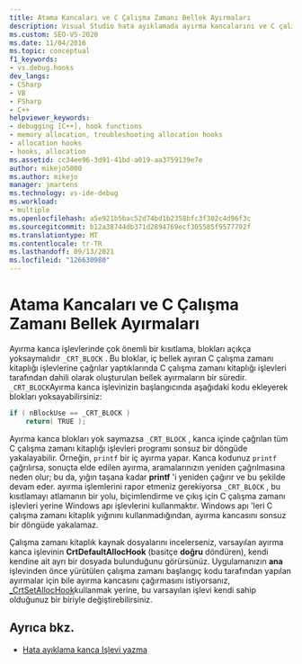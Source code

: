 ```yaml
---
title: Atama Kancaları ve C Çalışma Zamanı Bellek Ayırmaları
description: Visual Studio hata ayıklamada ayırma kancalarını ve C çalışma zamanı bellek ayırmalarını anlayın. Ayırma kanca işlevleri _CRT_BLOCK blokları açıkça yoksaymalıdır.
ms.custom: SEO-VS-2020
ms.date: 11/04/2016
ms.topic: conceptual
f1_keywords:
- vs.debug.hooks
dev_langs:
- CSharp
- VB
- FSharp
- C++
helpviewer_keywords:
- debugging [C++], hook functions
- memory allocation, troubleshooting allocation hooks
- allocation hooks
- hooks, allocation
ms.assetid: cc34ee96-3d91-41bd-a019-aa3759139e7e
author: mikejo5000
ms.author: mikejo
manager: jmartens
ms.technology: vs-ide-debug
ms.workload:
- multiple
ms.openlocfilehash: a5e921b5bac52d74bd1b2358bfc3f302c4d96f3c
ms.sourcegitcommit: b12a38744db371d2894769ecf305585f9577792f
ms.translationtype: MT
ms.contentlocale: tr-TR
ms.lasthandoff: 09/13/2021
ms.locfileid: "126630980"
---
```

# <a name="allocation-hooks-and-c-run-time-memory-allocations"></a>Atama Kancaları ve C Çalışma Zamanı Bellek Ayırmaları
Ayırma kanca işlevlerinde çok önemli bir kısıtlama, blokları açıkça yoksaymalıdır `_CRT_BLOCK` . Bu bloklar, iç bellek ayıran C çalışma zamanı kitaplığı işlevlerine çağrılar yaptıklarında C çalışma zamanı kitaplığı işlevleri tarafından dahili olarak oluşturulan bellek ayırmaların bir süredir. `_CRT_BLOCK`Ayırma kanca işlevinizin başlangıcında aşağıdaki kodu ekleyerek blokları yoksayabilirsiniz:

```cpp
if ( nBlockUse == _CRT_BLOCK )
    return( TRUE );
```

Ayırma kanca blokları yok saymazsa `_CRT_BLOCK` , kanca içinde çağrılan tüm C çalışma zamanı kitaplığı işlevleri programı sonsuz bir döngüde yakalayabilir. Örneğin, `printf` bir iç ayırma yapar. Kanca kodunuz `printf` çağrılırsa, sonuçta elde edilen ayırma, aramalarınızın yeniden çağrılmasına neden olur; bu da, yığın taşana kadar **printf** 'i yeniden çağırır ve bu şekilde devam eder. ayırma işlemlerini rapor etmeniz gerekiyorsa `_CRT_BLOCK` , bu kısıtlamayı atlamanın bir yolu, biçimlendirme ve çıkış için C çalışma zamanı işlevleri yerine Windows apı işlevlerini kullanmaktır. Windows apı 'leri C çalışma zamanı kitaplık yığınını kullanmadığından, ayırma kancasını sonsuz bir döngüde yakalamaz.

Çalışma zamanı kitaplık kaynak dosyalarını incelerseniz, varsayılan ayırma kanca işlevinin **CrtDefaultAllocHook** (basitçe **doğru** döndüren), kendi kendine ait ayrı bir dosyada bulunduğunu görürsünüz. Uygulamanızın **ana** işlevinden önce yürütülen çalışma zamanı başlangıç kodu tarafından yapılan ayırmalar için bile ayırma kancasını çağırmasını istiyorsanız, [_CrtSetAllocHook](/cpp/c-runtime-library/reference/crtsetallochook)kullanmak yerine, bu varsayılan işlevi kendi sahip olduğunuz bir biriyle değiştirebilirsiniz.

## <a name="see-also"></a>Ayrıca bkz.
- [Hata ayıklama kanca Işlevi yazma](../debugger/debug-hook-function-writing.md)
